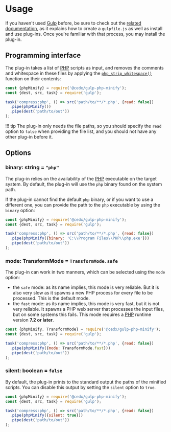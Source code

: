# Usage
If you haven't used [Gulp](https://gulpjs.com) before, be sure to check out the [related documentation](https://github.com/gulpjs/gulp/tree/master/docs/getting-started), as it explains how to create a `gulpfile.js` as well as install and use plug-ins.
Once you're familiar with that process, you may install the plug-in.

## Programming interface
The plug-in takes a list of [PHP](https://secure.php.net) scripts as input, and removes the comments and whitespace in these files by applying the [`php_strip_whitespace()`](https://secure.php.net/manual/en/function.php-strip-whitespace.php) function on their contents:

```js
const {phpMinify} = require('@cedx/gulp-php-minify');
const {dest, src, task} = require('gulp');

task('compress:php', () => src('path/to/**/*.php', {read: false})
  .pipe(phpMinify())
  .pipe(dest('path/to/out'))
);
```

!!! tip
    The plug-in only needs the file paths, so you should specify
    the `read` option to `false` when providing the file list,
    and you should not have any other plug-in before it.

## Options

### **binary**: string = `"php"`
The plug-in relies on the availability of the [PHP](https://secure.php.net) executable on the target system. By default, the plug-in will use the `php` binary found on the system path.

If the plug-in cannot find the default `php` binary, or if you want to use a different one, you can provide the path to the `php` executable by using the `binary` option:

```js
const {phpMinify} = require('@cedx/gulp-php-minify');
const {dest, src, task} = require('gulp');

task('compress:php', () => src('path/to/**/*.php', {read: false})
  .pipe(phpMinify({binary: 'C:\\Program Files\\PHP\\php.exe'}))
  .pipe(dest('path/to/out'))
);
```

### **mode**: TransformMode = `TransformMode.safe`
The plug-in can work in two manners, which can be selected using the `mode` option:

- the `safe` mode: as its name implies, this mode is very reliable. But it is also very slow as it spawns a new PHP process for every file to be processed. This is the default mode.
- the `fast` mode: as its name implies, this mode is very fast, but it is not very reliable. It spawns a PHP web server that processes the input files, but on some systems this fails. This mode requires a [PHP](https://secure.php.net) runtime version **7.2 or later**.

```js
const {phpMinify, TransformMode} = require('@cedx/gulp-php-minify');
const {dest, src, task} = require('gulp');

task('compress:php', () => src('path/to/**/*.php', {read: false})
  .pipe(phpMinify({mode: TransformMode.fast}))
  .pipe(dest('path/to/out'))
);
```

### **silent**: boolean = `false`
By default, the plug-in prints to the standard output the paths of the minified scripts. You can disable this output by setting the `silent` option to `true`.

```js
const {phpMinify} = require('@cedx/gulp-php-minify');
const {dest, src, task} = require('gulp');

task('compress:php', () => src('path/to/**/*.php', {read: false})
  .pipe(phpMinify({silent: true}))
  .pipe(dest('path/to/out'))
);
```
